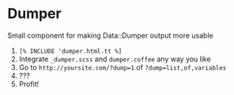 # Dumper

Small component for making Data::Dumper output more usable

1. `[% INCLUDE 'dumper.html.tt %]`
2. Integrate `_dumper.scss` and `dumper.coffee` any way you like
3. Go to `http://yoursite.com/?dump=1` of `?dump=list,of,variables`
4. ???
5. Profit!
